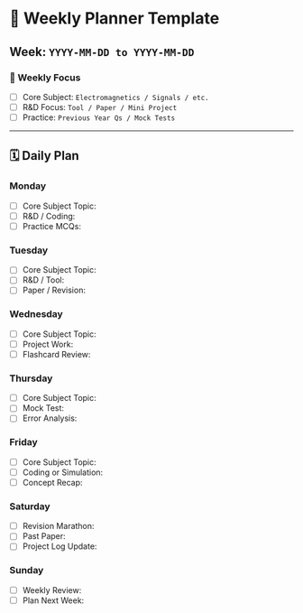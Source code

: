 # 📅 Weekly Planner Template

## Week: `YYYY-MM-DD to YYYY-MM-DD`

### 🎯 Weekly Focus
- [ ] Core Subject: `Electromagnetics / Signals / etc.`
- [ ] R&D Focus: `Tool / Paper / Mini Project`
- [ ] Practice: `Previous Year Qs / Mock Tests`

---

## 🗓️ Daily Plan

### Monday
- [ ] Core Subject Topic:
- [ ] R&D / Coding:
- [ ] Practice MCQs:

### Tuesday
- [ ] Core Subject Topic:
- [ ] R&D / Tool:
- [ ] Paper / Revision:

### Wednesday
- [ ] Core Subject Topic:
- [ ] Project Work:
- [ ] Flashcard Review:

### Thursday
- [ ] Core Subject Topic:
- [ ] Mock Test:
- [ ] Error Analysis:

### Friday
- [ ] Core Subject Topic:
- [ ] Coding or Simulation:
- [ ] Concept Recap:

### Saturday
- [ ] Revision Marathon:
- [ ] Past Paper:
- [ ] Project Log Update:

### Sunday
- [ ] Weekly Review:
- [ ] Plan Next Week:
